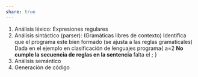 ```yaml
---
share: true
--- 
```

1. Análisis léxico: Expresiones regulares
2. Análisis sintáctico (parser): (Gramáticas libres de contexto) Identifica que el programa este bien formado (se ajusta a las reglas gramaticales)
	Dada en el ejemplo en clasificación de lenguajes
	programa{
	a=2  **No cumple la secuencia de reglas en la sentencia** falta el ;
	}
3. Análisis semántico
4. Generación de código
